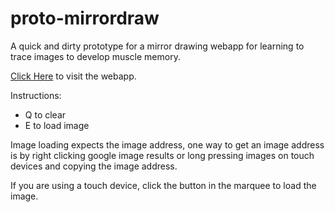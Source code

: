 # proto-mirrordraw

A quick and dirty prototype for a mirror drawing webapp for learning to trace images to develop muscle memory.

[Click Here](https://codedmitry.github.io/proto-mirrordraw) to visit the webapp.

Instructions:
- Q to clear
- E to load image

Image loading expects the image address, one way to get an image address is by right clicking google image results or long pressing images on touch devices and copying the image address.

If you are using a touch device, click the button in the marquee to load the image.


